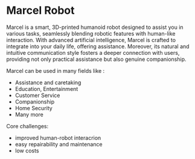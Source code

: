 # Marcel Robot
Marcel is a smart, 3D-printed humanoid robot designed to assist you in various tasks, seamlessly blending robotic features with human-like interaction. 
With advanced artificial intelligence, Marcel is crafted to integrate into your daily life, offering assistance. Moreover, its natural and intuitive communication style fosters a deeper connection with users, providing not only practical assistance but also genuine companionship. 

Marcel can be used in many fields like :
- Assistance and caretaking
- Education, Entertainment
- Customer Service
- Companionship
- Home Security
- Many more

Core challenges:
- improved human-robot interacrion
- easy repairability and maintenance
- low costs

